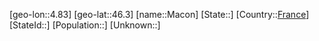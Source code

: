 ﻿---
location: [46.3,4.83]
type: City
tags:
- geo/City


SpocWebEntityId: 32206
isDeleted: false
confidential: public

---
[geo-lon::4.83]
[geo-lat::46.3]
[name::Macon]
[State::]
[Country::[France](geo/Continent/Europe/France.md)]
[StateId::]
[Population::]
[Unknown::]


